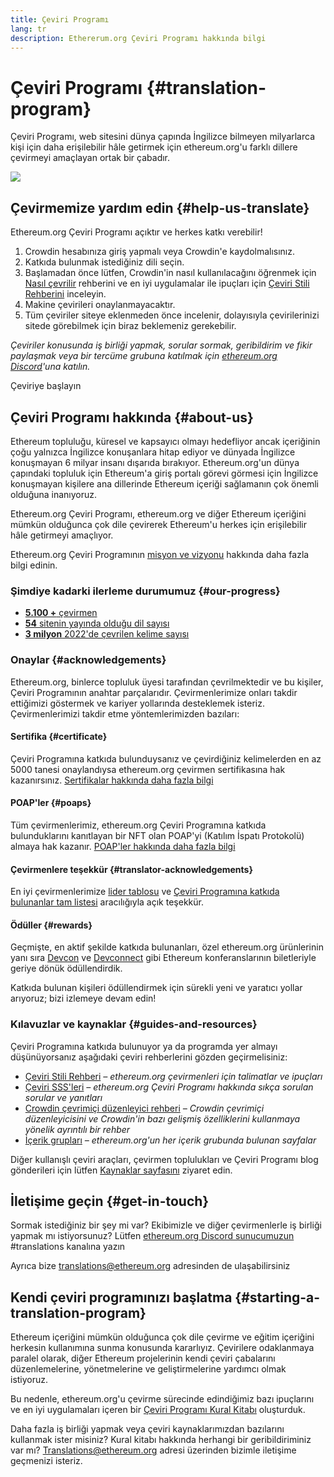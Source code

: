 ```yaml
---
title: Çeviri Programı
lang: tr
description: Ethererum.org Çeviri Programı hakkında bilgi
---
```


# Çeviri Programı {#translation-program}

Çeviri Programı, web sitesini dünya çapında İngilizce bilmeyen milyarlarca kişi için daha erişilebilir hâle getirmek için ethereum.org'u farklı dillere çevirmeyi amaçlayan ortak bir çabadır.

![](./enterprise-eth.png)

## Çevirmemize yardım edin {#help-us-translate}

Ethereum.org Çeviri Programı açıktır ve herkes katkı verebilir!

1. Crowdin hesabınıza giriş yapmalı veya Crowdin'e kaydolmalısınız.
2. Katkıda bulunmak istediğiniz dili seçin.
3. Başlamadan önce lütfen, Crowdin'in nasıl kullanılacağını öğrenmek için [Nasıl çevrilir](/contributing/translation-program/how-to-translate/) rehberini ve en iyi uygulamalar ile ipuçları için [Çeviri Stili Rehberini](/contributing/translation-program/translators-guide/) inceleyin.
4. Makine çevirileri onaylanmayacaktır.
5. Tüm çeviriler siteye eklenmeden önce incelenir, dolayısıyla çevirilerinizi sitede görebilmek için biraz beklemeniz gerekebilir.

_Çeviriler konusunda iş birliği yapmak, sorular sormak, geribildirim ve fikir paylaşmak veya bir tercüme grubuna katılmak için [ethereum.org Discord](/discord/)'una katılın._

<ButtonLink to="https://crowdin.com/project/ethereum-org/invite">
  Çeviriye başlayın
</ButtonLink>

## Çeviri Programı hakkında {#about-us}

Ethereum topluluğu, küresel ve kapsayıcı olmayı hedefliyor ancak içeriğinin çoğu yalnızca İngilizce konuşanlara hitap ediyor ve dünyada İngilizce konuşmayan 6 milyar insanı dışarıda bırakıyor. Ethereum.org'un dünya çapındaki topluluk için Ethereum'a giriş portalı görevi görmesi için İngilizce konuşmayan kişilere ana dillerinde Ethereum içeriği sağlamanın çok önemli olduğuna inanıyoruz.

Ethereum.org Çeviri Programı, ethereum.org ve diğer Ethereum içeriğini mümkün olduğunca çok dile çevirerek Ethereum'u herkes için erişilebilir hâle getirmeyi amaçlıyor.

Ethereum.org Çeviri Programının [misyon ve vizyonu](/contributing/translation-program/mission-and-vision) hakkında daha fazla bilgi edinin.

### Şimdiye kadarki ilerleme durumumuz {#our-progress}

- [**5.100 +** çevirmen](/contributing/translation-program/contributors/)
- [**54** sitenin yayında olduğu dil sayısı](/languages/)
- [**3 milyon** 2022'de çevrilen kelime sayısı](/contributing/translation-program/acknowledgements/)

<TranslationChartImage />

### Onaylar {#acknowledgements}

Ethereum.org, binlerce topluluk üyesi tarafından çevrilmektedir ve bu kişiler, Çeviri Programının anahtar parçalarıdır. Çevirmenlerimize onları takdir ettiğimizi göstermek ve kariyer yollarında desteklemek isteriz. Çevirmenlerimizi takdir etme yöntemlerimizden bazıları:

#### Sertifika {#certificate}

Çeviri Programına katkıda bulunduysanız ve çevirdiğiniz kelimelerden en az 5000 tanesi onaylandıysa ethereum.org çevirmen sertifikasına hak kazanırsınız. [Sertifikalar hakkında daha fazla bilgi](/contributing/translation-program/acknowledgements/#certificate)

#### POAP'ler {#poaps}

Tüm çevirmenlerimiz, ethereum.org Çeviri Programına katkıda bulunduklarını kanıtlayan bir NFT olan POAP'yi (Katılım İspatı Protokolü) almaya hak kazanır. [POAP'ler hakkında daha fazla bilgi](/contributing/translation-program/acknowledgements/#poap)

#### Çevirmenlere teşekkür {#translator-acknowledgements}

En iyi çevirmenlerimize [lider tablosu](/contributing/translation-program/acknowledgements/) ve [Çeviri Programına katkıda bulunanlar tam listesi](/contributing/translation-program/contributors/) aracılığıyla açık teşekkür.

#### Ödüller {#rewards}

Geçmişte, en aktif şekilde katkıda bulunanları, özel ethereum.org ürünlerinin yanı sıra [Devcon](https://devcon.org/en/) ve [Devconnect](https://devconnect.org/) gibi Ethereum konferanslarının biletleriyle geriye dönük ödüllendirdik.

Katkıda bulunan kişileri ödüllendirmek için sürekli yeni ve yaratıcı yollar arıyoruz; bizi izlemeye devam edin!

### Kılavuzlar ve kaynaklar {#guides-and-resources}

Çeviri Programına katkıda bulunuyor ya da programda yer almayı düşünüyorsanız aşağıdaki çeviri rehberlerini gözden geçirmelisiniz:

- [Çeviri Stili Rehberi](/contributing/translation-program/translators-guide/) _– ethereum.org çevirmenleri için talimatlar ve ipuçları_
- [Çeviri SSS'leri](/contributing/translation-program/faq/) _– ethereum.org Çeviri Programı hakkında sıkça sorulan sorular ve yanıtları_
- [Crowdin çevrimiçi düzenleyici rehberi](https://support.crowdin.com/online-editor/) _– Crowdin çevrimiçi düzenleyicisini ve Crowdin'in bazı gelişmiş özelliklerini kullanmaya yönelik ayrıntılı bir rehber_
- [İçerik grupları](/contributing/translation-program/content-buckets/) _– ethereum.org'un her içerik grubunda bulunan sayfalar_

Diğer kullanışlı çeviri araçları, çevirmen toplulukları ve Çeviri Programı blog gönderileri için lütfen [Kaynaklar sayfasını](/contributing/translation-program/resources/) ziyaret edin.

## İletişime geçin {#get-in-touch}

Sormak istediğiniz bir şey mi var? Ekibimizle ve diğer çevirmenlerle iş birliği yapmak mı istiyorsunuz? Lütfen [ethereum.org Discord sunucumuzun](https://discord.gg/6WX7E97) #translations kanalına yazın

Ayrıca bize translations@ethereum.org adresinden de ulaşabilirsiniz

## Kendi çeviri programınızı başlatma {#starting-a-translation-program}

Ethereum içeriğini mümkün olduğunca çok dile çevirme ve eğitim içeriğini herkesin kullanımına sunma konusunda kararlıyız. Çevirilere odaklanmaya paralel olarak, diğer Ethereum projelerinin kendi çeviri çabalarını düzenlemelerine, yönetmelerine ve geliştirmelerine yardımcı olmak istiyoruz.

Bu nedenle, ethereum.org'u çevirme sürecinde edindiğimiz bazı ipuçlarını ve en iyi uygulamaları içeren bir [Çeviri Programı Kural Kitabı](/contributing/translation-program/playbook/) oluşturduk.

Daha fazla iş birliği yapmak veya çeviri kaynaklarımızdan bazılarını kullanmak ister misiniz? Kural kitabı hakkında herhangi bir geribildiriminiz var mı? Translations@ethereum.org adresi üzerinden bizimle iletişime geçmenizi isteriz.
